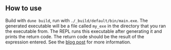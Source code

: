 ## How to use
Build with `dune build`, run with `./_build/default/bin/main.exe`. The generated executable will be a file called `my_exe` in the directory that you ran the executable from. The REPL runs this executable after generating it and prints the return code. The return code should be the result of the expression entered. See the [blog post](https://laserturtle.net/posts/build-a-compiler) for more information.
